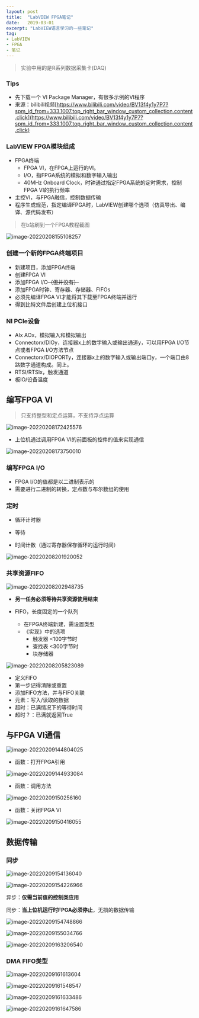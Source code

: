 ```yaml
---
layout: post
title:  "LabVIEW FPGA笔记"
date:   2019-03-01
excerpt: "LabVIEW语言学习的一些笔记"
tag:
- LabVIEW
- FPGA
- 笔记
---
```


> 实验中用的是R系列数据采集卡(DAQ)

### Tips

- 先下载一个 VI Package Manager，有很多示例的VI程序
- 来源：bilibili视频[https://www.bilibili.com/video/BV13f4y1y7P7?spm_id_from=333.1007.top_right_bar_window_custom_collection.content.click](https://www.bilibili.com/video/BV13f4y1y7P7?spm_id_from=333.1007.top_right_bar_window_custom_collection.content.click)

### LabVIEW FPGA模块组成

- FPGA终端
  - FPGA VI，在FPGA上运行的VI。
  - I/O，指FPGA系统的模拟和数字输入输出
  - 40MHz Onboard Clock，时钟通过指定FPGA系统的定时需求，控制FPGA VI的执行频率
- 主控VI，与FPGA融信，控制数据传输
- 程序生成规范，指定编译FPGA时，LabVIEW创建哪个选项（仿真导出、编译、源代码发布）



> 在b站刷到一个FPGA教程截图

![image-20220208155108257](../assets/img/image-20220208155108257.png)

### 创建一个新的FPGA终端项目

- 新建项目，添加FPGA终端
- 创建FPGA VI
- 添加FPGA I/O~~（但并没有）~~
- 添加FPGA时钟、寄存器、存储器、FIFOs
- 必须先编译FPGA VI才能将其下载至FPGA终端并运行
- 得到比特文件后创建上位机接口

### NI PCIe设备

- AIx AOx，模拟输入和模拟输出
- Connectorx/DIOy，连接器x上的数字输入或输出通道y，可以用FPGA I/O节点或者FPGA I/O方法节点
- Connectorx/DIOPORTy，连接器x上的数字输入或输出端口y，一个端口由8路数字通道构成。同上。
- RTSI/RTSIx，触发通道
- 板IO/设备温度

## 编写FPGA VI

> 只支持整型和定点运算，不支持浮点运算

![image-20220208172425576](../assets/img/image-20220208172425576.png)

- 上位机通过调用FPGA VI的前面板的控件的值来实现通信

![image-20220208173750010](../assets/img/image-20220208173750010.png)



### 编写FPGA I/O

- FPGA I/O的值都是以二进制表示的
- 需要进行二进制的转换，定点数与布尔数组的使用

### 定时

- 循环计时器

- 等待
- 时间计数（通过寄存器保存循环的运行时间）

![image-20220208201920052](../assets/img/image-20220208201920052.png)

### 共享资源FIFO

![image-20220208202948735](../assets/img/image-20220208202948735.png)

- **另一任务必须等待共享资源使用结束**

- FIFO，长度固定的一个队列
  - 在FPGA终端新建，需设置类型
  - 《实现》中的选项
    - 触发器 <100字节时
    - 查找表 <300字节时
    - 块存储器

![image-20220208205823089](../assets/img/image-20220208205823089.png)

- 定义FIFO
- 第一步记得清除或重置
- 添加FIFO方法，并与FIFO关联
- 元素：写入/读取的数据
- 超时：已满情况下的等待时间
- 超时？：已满就返回True

## 与FPGA VI通信

![image-20220209144804025](../assets/img/image-20220209144804025.png)

- 函数：打开FPGA引用

![image-20220209144933084](../assets/img/image-20220209144933084.png)

- 函数：调用方法

![image-20220209150256160](../assets/img/image-20220209150256160.png)



- 函数：关闭FPGA VI

![image-20220209150416055](../assets/img/image-20220209150416055.png)

## 数据传输

### 同步

![image-20220209154136040](../assets/img/image-20220209154136040.png)

![image-20220209154226966](../assets/img/image-20220209154226966.png)

异步：**仅需当前值的控制类应用**

同步：**当上位机运行时FPGA必须停止**，无损的数据传输

![image-20220209154748866](../assets/img/image-20220209154748866.png)

![image-20220209155034766](../assets/img/image-20220209155034766.png)



![image-20220209163206540](../assets/img/image-20220209163206540.png)

### DMA FIFO类型

![image-20220209161613604](../assets/img/image-20220209161613604.png)

![image-20220209161548547](../assets/img/image-20220209161548547.png)



![image-20220209161633486](../assets/img/image-20220209161633486.png)

![image-20220209161647586](../assets/img/image-20220209161647586.png)







